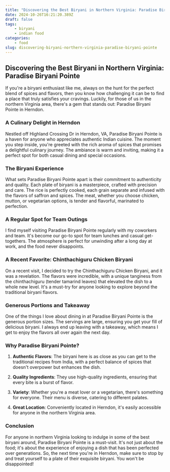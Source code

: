 ```yaml
---
title: "Discovering the Best Biryani in Northern Virginia: Paradise Biryani Pointe"
date: 2024-10-26T16:21:20.389Z
draft: false
tags:
    - biryani
    - indian food
categories:
    - food
slug: discovering-biryani-northern-virginia-paradise-biryani-pointe
---
```

## Discovering the Best Biryani in Northern Virginia: Paradise Biryani Pointe

If you're a biryani enthusiast like me, always on the hunt for the perfect blend of spices and flavors, then you know how challenging it can be to find a place that truly satisfies your cravings. Luckily, for those of us in the northern Virginia area, there's a gem that stands out: Paradise Biryani Pointe in Herndon.

### A Culinary Delight in Herndon

Nestled off Highland Crossing Dr in Herndon, VA, Paradise Biryani Pointe is a haven for anyone who appreciates authentic Indian cuisine. The moment you step inside, you're greeted with the rich aroma of spices that promises a delightful culinary journey. The ambiance is warm and inviting, making it a perfect spot for both casual dining and special occasions.

### The Biryani Experience

What sets Paradise Biryani Pointe apart is their commitment to authenticity and quality. Each plate of biryani is a masterpiece, crafted with precision and care. The rice is perfectly cooked, each grain separate and infused with the flavors of saffron and spices. The meat, whether you choose chicken, mutton, or vegetarian options, is tender and flavorful, marinated to perfection.

### A Regular Spot for Team Outings

I find myself visiting Paradise Biryani Pointe regularly with my coworkers and team. It's become our go-to spot for team lunches and casual get-togethers. The atmosphere is perfect for unwinding after a long day at work, and the food never disappoints.

### A Recent Favorite: Chinthachiguru Chicken Biryani

On a recent visit, I decided to try the Chinthachiguru Chicken Biryani, and it was a revelation. The flavors were incredible, with a unique tanginess from the chinthachiguru (tender tamarind leaves) that elevated the dish to a whole new level. It's a must-try for anyone looking to explore beyond the traditional biryani flavors.

### Generous Portions and Takeaway

One of the things I love about dining in at Paradise Biryani Pointe is the generous portion sizes. The servings are large, ensuring you get your fill of delicious biryani. I always end up leaving with a takeaway, which means I get to enjoy the flavors all over again the next day.

### Why Paradise Biryani Pointe?

1. **Authentic Flavors**: The biryani here is as close as you can get to the traditional recipes from India, with a perfect balance of spices that doesn't overpower but enhances the dish.

2. **Quality Ingredients**: They use high-quality ingredients, ensuring that every bite is a burst of flavor.

3. **Variety**: Whether you're a meat lover or a vegetarian, there's something for everyone. Their menu is diverse, catering to different palates.

4. **Great Location**: Conveniently located in Herndon, it's easily accessible for anyone in the northern Virginia area.

### Conclusion

For anyone in northern Virginia looking to indulge in some of the best biryani around, Paradise Biryani Pointe is a must-visit. It's not just about the food; it's about the experience of enjoying a dish that has been perfected over generations. So, the next time you're in Herndon, make sure to stop by and treat yourself to a plate of their exquisite biryani. You won't be disappointed!